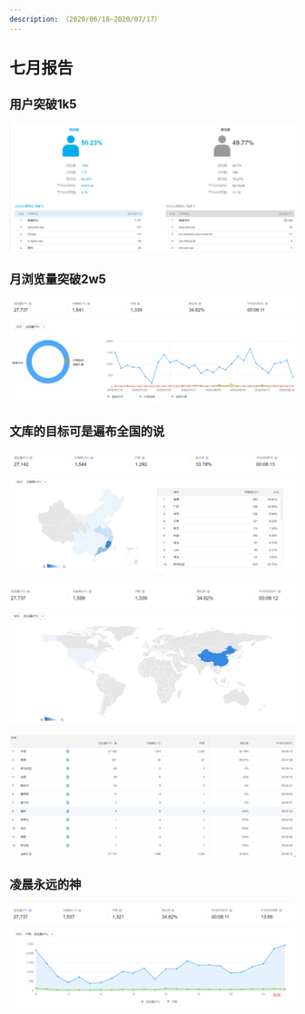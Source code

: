 ```yaml
---
description: （2020/06/18~2020/07/17）
---
```


# 七月报告

## 用户突破1k5

![](../.gitbook/assets/image%20%2811%29.png)

## 月浏览量突破2w5

![](../.gitbook/assets/image%20%2812%29.png)

## 文库的目标可是遍布全国的说

![](../.gitbook/assets/image%20%2813%29.png)

![&#x6D77;&#x5916;&#x4E5F;&#x6709;&#x662F;&#x6211;&#x6CA1;&#x60F3;&#x5230;&#x7684;](../.gitbook/assets/image%20%2815%29.png)

![](../.gitbook/assets/image%20%2816%29.png)

## 凌晨永远的神

![](../.gitbook/assets/image%20%2814%29.png)

